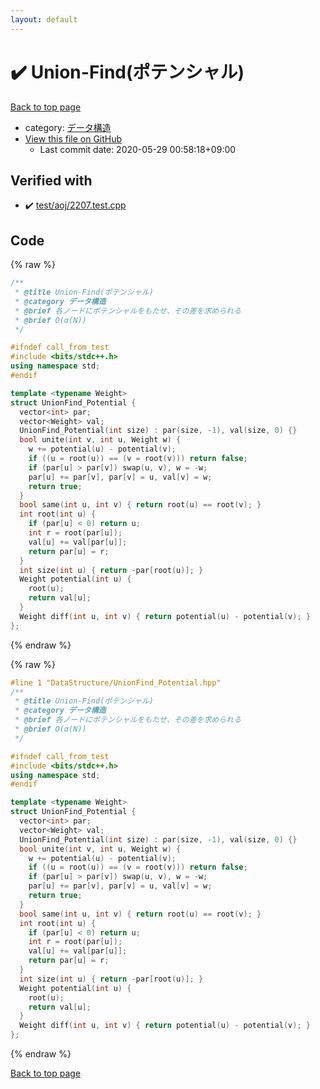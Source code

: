 ```yaml
---
layout: default
---
```


<!-- mathjax config similar to math.stackexchange -->
<script type="text/javascript" async
  src="https://cdnjs.cloudflare.com/ajax/libs/mathjax/2.7.5/MathJax.js?config=TeX-MML-AM_CHTML">
</script>
<script type="text/x-mathjax-config">
  MathJax.Hub.Config({
    TeX: { equationNumbers: { autoNumber: "AMS" }},
    tex2jax: {
      inlineMath: [ ['$','$'] ],
      processEscapes: true
    },
    "HTML-CSS": { matchFontHeight: false },
    displayAlign: "left",
    displayIndent: "2em"
  });
</script>

<script type="text/javascript" src="https://cdnjs.cloudflare.com/ajax/libs/jquery/3.4.1/jquery.min.js"></script>
<script src="https://cdn.jsdelivr.net/npm/jquery-balloon-js@1.1.2/jquery.balloon.min.js" integrity="sha256-ZEYs9VrgAeNuPvs15E39OsyOJaIkXEEt10fzxJ20+2I=" crossorigin="anonymous"></script>
<script type="text/javascript" src="../../assets/js/copy-button.js"></script>
<link rel="stylesheet" href="../../assets/css/copy-button.css" />


# :heavy_check_mark: Union-Find(ポテンシャル)

<a href="../../index.html">Back to top page</a>

* category: <a href="../../index.html#c1c7278649b583761cecd13e0628181d">データ構造</a>
* <a href="{{ site.github.repository_url }}/blob/master/DataStructure/UnionFind_Potential.hpp">View this file on GitHub</a>
    - Last commit date: 2020-05-29 00:58:18+09:00




## Verified with

* :heavy_check_mark: <a href="../../verify/test/aoj/2207.test.cpp.html">test/aoj/2207.test.cpp</a>


## Code

<a id="unbundled"></a>
{% raw %}
```cpp
/**
 * @title Union-Find(ポテンシャル)
 * @category データ構造
 * @brief 各ノードにポテンシャルをもたせ、その差を求められる
 * @brief O(α(N))
 */

#ifndef call_from_test
#include <bits/stdc++.h>
using namespace std;
#endif

template <typename Weight>
struct UnionFind_Potential {
  vector<int> par;
  vector<Weight> val;
  UnionFind_Potential(int size) : par(size, -1), val(size, 0) {}
  bool unite(int v, int u, Weight w) {
    w += potential(u) - potential(v);
    if ((u = root(u)) == (v = root(v))) return false;
    if (par[u] > par[v]) swap(u, v), w = -w;
    par[u] += par[v], par[v] = u, val[v] = w;
    return true;
  }
  bool same(int u, int v) { return root(u) == root(v); }
  int root(int u) {
    if (par[u] < 0) return u;
    int r = root(par[u]);
    val[u] += val[par[u]];
    return par[u] = r;
  }
  int size(int u) { return -par[root(u)]; }
  Weight potential(int u) {
    root(u);
    return val[u];
  }
  Weight diff(int u, int v) { return potential(u) - potential(v); }
};
```
{% endraw %}

<a id="bundled"></a>
{% raw %}
```cpp
#line 1 "DataStructure/UnionFind_Potential.hpp"
/**
 * @title Union-Find(ポテンシャル)
 * @category データ構造
 * @brief 各ノードにポテンシャルをもたせ、その差を求められる
 * @brief O(α(N))
 */

#ifndef call_from_test
#include <bits/stdc++.h>
using namespace std;
#endif

template <typename Weight>
struct UnionFind_Potential {
  vector<int> par;
  vector<Weight> val;
  UnionFind_Potential(int size) : par(size, -1), val(size, 0) {}
  bool unite(int v, int u, Weight w) {
    w += potential(u) - potential(v);
    if ((u = root(u)) == (v = root(v))) return false;
    if (par[u] > par[v]) swap(u, v), w = -w;
    par[u] += par[v], par[v] = u, val[v] = w;
    return true;
  }
  bool same(int u, int v) { return root(u) == root(v); }
  int root(int u) {
    if (par[u] < 0) return u;
    int r = root(par[u]);
    val[u] += val[par[u]];
    return par[u] = r;
  }
  int size(int u) { return -par[root(u)]; }
  Weight potential(int u) {
    root(u);
    return val[u];
  }
  Weight diff(int u, int v) { return potential(u) - potential(v); }
};

```
{% endraw %}

<a href="../../index.html">Back to top page</a>

